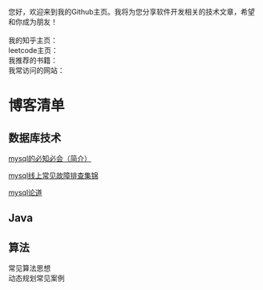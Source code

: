您好，欢迎来到我的Github主页。我将为您分享软件开发相关的技术文章，希望和你成为朋友！<br />
<br />
我的知乎主页： <br />
leetcode主页：<br />
我推荐的书籍：<br />
我常访问的网站：<br />


# 博客清单

## 数据库技术

[mysql的必知必会（简介）](https://zhuanlan.zhihu.com/p/689571494)

[mysql线上常见故障排查集锦](https://zhuanlan.zhihu.com/p/691957928)

[mysql论道](https://zhuanlan.zhihu.com/p/675084748)

## Java

## 算法
常见算法思想<br />
动态规划常见案例
